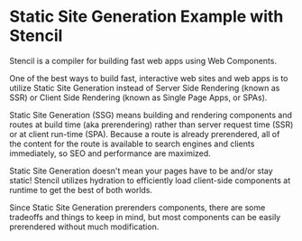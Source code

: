 # Static Site Generation Example with Stencil

Stencil is a compiler for building fast web apps using Web Components.

One of the best ways to build fast, interactive web sites and web apps is to utilize Static Site Generation instead of Server Side Rendering (known as SSR) or Client Side Rendering (known as Single Page Apps, or SPAs).

Static Site Generation (SSG) means building and rendering components and routes at build time (aka prerendering) rather than server request time (SSR) or at client run-time (SPA). Because a route is already prerendered, all of the content for the route is available to search engines and clients immediately, so SEO and performance are maximized.

Static Site Generation doesn't mean your pages have to be and/or stay static! Stencil utilizes hydration to efficiently load client-side components at runtime to get the best of both worlds.

Since Static Site Generation prerenders components, there are some tradeoffs and things to keep in mind, but most components can be easily prerendered without much modification.